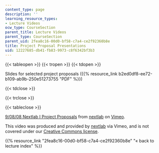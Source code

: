 ```yaml
---
content_type: page
description: ''
learning_resource_types:
- Lecture Videos
ocw_type: CourseSection
parent_title: Lecture Videos
parent_type: CourseSection
parent_uid: 2fea8c16-00d0-bf58-c7a4-ce2f92360b8e
title: Project Proposal Presentations
uid: 12227685-db41-fb83-9973-c8f6342bf3b3
---
```


{{< tableopen >}}
{{< tropen >}}
{{< tdopen >}}


Slides for selected project proposals ({{% resource_link b2ed0df8-ee72-b109-ab9b-250e51273755 "PDF" %}})


{{< tdclose >}}

{{< trclose >}}

{{< tableclose >}}

[9/08/08 Nextlab I Project Proposals](https://vimeo.com/3866127) from [nextlab](https://vimeo.com/nextlab) on [Vimeo](https://vimeo.com).

This video was produced and provided by [nextlab](http://vimeo.com/nextlab) via Vimeo, and is not covered under our [Creative Commons license](/terms/#cc).

{{% resource_link "2fea8c16-00d0-bf58-c7a4-ce2f92360b8e" "« back to lecture index" %}}